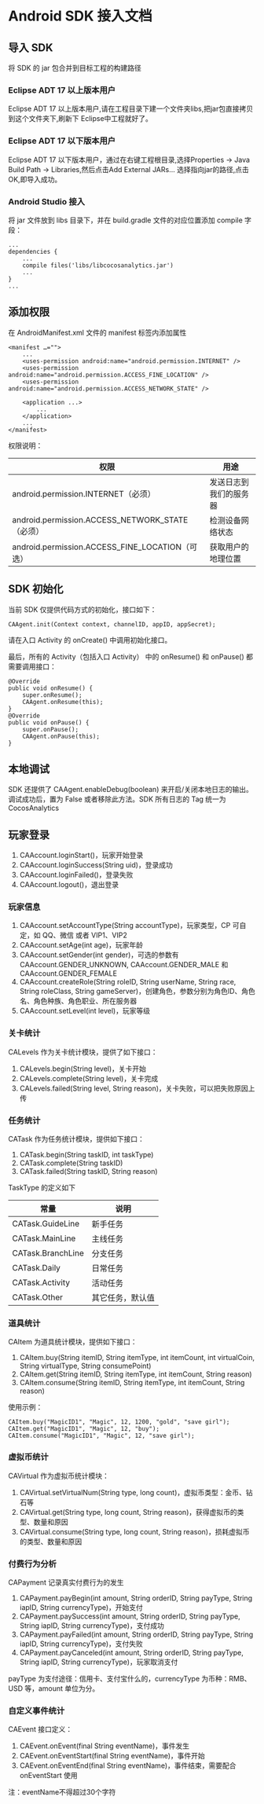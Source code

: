 # Android SDK 接入文档

## 导入 SDK
将 SDK 的 jar 包合并到目标工程的构建路径

### Eclipse ADT 17 以上版本用户
Eclipse ADT 17 以上版本用户,请在工程目录下建一个文件夹libs,把jar包直接拷贝到这个文件夹下,刷新下 Eclipse中工程就好了。

### Eclipse ADT 17 以下版本用户
Eclipse ADT 17 以下版本用户，通过在右键工程根目录,选择Properties -> Java Build Path -> Libraries,然后点击Add External JARs... 选择指向jar的路径,点击OK,即导入成功。

### Android Studio 接入
将 jar 文件放到 libs 目录下，并在 build.gradle 文件的对应位置添加 compile 字段：

```
...
dependencies {
    ...
    compile files('libs/libcocosanalytics.jar')
    ...
}
...
```

## 添加权限
在 AndroidManifest.xml 文件的 manifest 标签内添加属性

```
<manifest …="">
    ...
    <uses-permission android:name="android.permission.INTERNET" />
    <uses-permission android:name="android.permission.ACCESS_FINE_LOCATION" />
    <uses-permission android:name="android.permission.ACCESS_NETWORK_STATE" />
    
    <application ...>
        ...
    </application>
    ...
</manifest>
```

权限说明：

| 权限 | 用途 |
| --- | --- |
| android.permission.INTERNET（必须） | 发送日志到我们的服务器  |
| android.permission.ACCESS_NETWORK_STATE（必须） | 检测设备网络状态 |
| android.permission.ACCESS_FINE_LOCATION（可选） | 获取用户的地理位置 |


## SDK 初始化
当前 SDK 仅提供代码方式的初始化，接口如下：
```
CAAgent.init(Context context, channelID, appID, appSecret);
```
请在入口 Activity 的 onCreate() 中调用初始化接口。

最后，所有的 Activity（包括入口 Activity） 中的 onResume() 和 onPause() 都需要调用接口：

```
@Override
public void onResume() {
    super.onResume();
    CAAgent.onResume(this);
}
@Override
public void onPause() {
    super.onPause();
    CAAgent.onPause(this);
}
```

## 本地调试
SDK 还提供了 CAAgent.enableDebug(boolean) 来开启/关闭本地日志的输出。调试成功后，置为 False 或者移除此方法。SDK 所有日志的 Tag 统一为 CocosAnalytics

## 玩家登录
1. CAAccount.loginStart()，玩家开始登录
2. CAAccount.loginSuccess(String uid)，登录成功
3. CAAccount.loginFailed()，登录失败
4. CAAccount.logout()，退出登录

### 玩家信息
1. CAAccount.setAccountType(String accountType)，玩家类型，CP 可自定，如 QQ、微信 或者 VIP1、VIP2
2. CAAccount.setAge(int age)，玩家年龄
3. CAAccount.setGender(int gender)，可选的参数有  CAAccount.GENDER\_UNKNOWN, CAAccount.GENDER\_MALE 和 CAAccount.GENDER\_FEMALE
4. CAAccount.createRole(String roleID, String userName, String race, String roleClass, String gameServer)，创建角色，参数分别为角色ID、角色名、角色种族、角色职业、所在服务器
5. CAAccount.setLevel(int level)，玩家等级

### 关卡统计
CALevels 作为关卡统计模块，提供了如下接口：

1. CALevels.begin(String level)，关卡开始  
2. CALevels.complete(String level)，关卡完成
3. CALevels.failed(String level, String reason)，关卡失败，可以把失败原因上传

### 任务统计
CATask 作为任务统计模块，提供如下接口：

1. CATask.begin(String taskID, int taskType)
2. CATask.complete(String taskID)
3. CATask.failed(String taskID, String reason)

TaskType 的定义如下


| 常量 | 说明 |
| --- | --- |
| CATask.GuideLine | 新手任务 |
| CATask.MainLine | 主线任务 |
| CATask.BranchLine | 分支任务 |
| CATask.Daily | 日常任务 |
| CATask.Activity | 活动任务 |
| CATask.Other | 其它任务，默认值 |

### 道具统计
CAItem 为道具统计模块，提供如下接口：

1. CAItem.buy(String itemID, String itemType, int itemCount, int virtualCoin, String virtualType, String consumePoint)
2. CAItem.get(String itemID, String itemType, int itemCount, String reason)
3. CAItem.consume(String itemID, String itemType, int itemCount, String reason)

使用示例：

```
CAItem.buy("MagicID1", "Magic", 12, 1200, "gold", "save girl");
CAItem.get("MagicID1", "Magic", 12, "buy");
CAItem.consume("MagicID1", "Magic", 12, "save girl");
```

### 虚拟币统计
CAVirtual 作为虚拟币统计模块：

1. CAVirtual.setVirtualNum(String type, long count)，虚拟币类型：金币、钻石等
2. CAVirtual.get(String type, long count, String reason)，获得虚拟币的类型、数量和原因
3. CAVirtual.consume(String type, long count, String reason)，损耗虚拟币的类型、数量和原因

### 付费行为分析
CAPayment 记录真实付费行为的发生

1. CAPayment.payBegin(int amount, String orderID, String payType, String iapID, String currencyType)，开始支付
2. CAPayment.paySuccess(int amount, String orderID, String payType, String iapID, String currencyType)，支付成功
3. CAPayment.payFailed(int amount, String orderID, String payType, String iapID, String currencyType)，支付失败
4. CAPayment.payCanceled(int amount, String orderID, String payType, String iapID, String currencyType)，玩家取消支付

payType 为支付途径：信用卡、支付宝什么的，currencyType 为币种：RMB、USD 等，amount 单位为分。

### 自定义事件统计
CAEvent 接口定义：

1. CAEvent.onEvent(final String eventName)，事件发生
2. CAEvent.onEventStart(final String eventName)，事件开始
3. CAEvent.onEventEnd(final String eventName)，事件结束，需要配合 onEventStart 使用

注：eventName不得超过30个字符   




